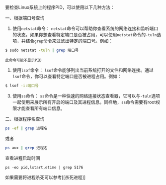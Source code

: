 要检查Linux系统上的程序PID，可以使用以下几种方法：

一、根据端口号查询
1. 使用`netstat`命令：
	`netstat`命令可以帮助你查看系统的网络连接和监听端口的状态。如果你想查看特定端口是否被占用，可以使用`netstat`命令的`-tuln`选项，并结合`grep`命令来过滤出特定的端口号。例如：
```bash
$ sudo netstat -tuln | grep 端口号
```
	此命令可能不显示PID
1. 使用`lsof`命令：
	`lsof`命令能够列出当前系统打开的文件和网络连接。通过`lsof`命令，你可以查看特定端口是否被进程占用。例如：
```bash
$ lsof -i:端口号
```

3. 使用`ss`命令：
	`ss`命令是一种快速的网络连接状态查看器，它可以与`-tuln`选项一起使用来展示所有开启的端口及其进程信息。同样地，`ss`命令需要有root权限才能查看所有端口信息。

二、根据程序名查询
```bash
ps -ef | grep 进程名
```
或者
```bash
ps aux | grep 进程名
```
查看进程启动时间
```shell
ps -eo pid,lstart,etime | grep 5176
```
如果需要将进程杀死可以参考[[杀死进程]]
